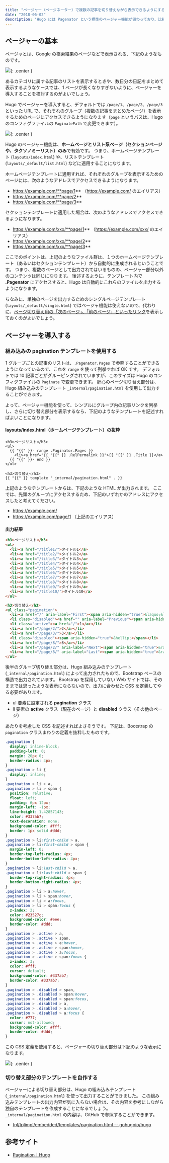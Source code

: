 ```yaml
---
title: "ページャー（ページネーター）で複数の記事を切り替えながら表示できるようにする"
date: "2018-06-02"
description: "Hugo には Pagenator という標準のページャー機能が備わっており、比較的簡単にページャー機能を組み込むことができます。"
---
```


ページャーの基本
----

ページャとは、Google の検索結果のページなどで表示される、下記のようなものです。

![](basic1.png){: .center }

あるカテゴリに属する記事のリストを表示するときや、数日分の日記をまとめて表示するようなケースでは、1 ページが長くなりすぎないように、ページャーを導入することを検討するのがよいでしょう。

Hugo でページャーを導入すると、デフォルトでは `/page/1`、`/page/2`、`/page/3` といった URL で、それぞれのグループ（複数の記事をまとめたページ）を表示するためのページにアクセスできるようになります（`page` というパスは、Hugo のコンフィグファイルの `PaginatePath` で変更できます）。

![](basic2.svg){: .center }

Hugo のページャー機能は、**ホームページとリスト系ページ（セクションページや、タクソノミーリスト）のみ**で有効です。
つまり、ホームページテンプレート (`layouts/index.html`) や、リストテンプレート (`layouts/_default/list.html`) などに適用することになります。

ホームページテンプレートに適用すれば、それぞれのグループを表示するためのページには、次のようなアドレスでアクセスできるようになります。

* https://example.com/**page/1** （https://example.com/ のエイリアス）
* https://example.com/**page/2**
* https://example.com/**page/3**

セクションテンプレートに適用した場合は、次のようなアドレスでアクセスできるようになります。

* https://example.com/xxx/**page/1** （https://example.com/xxx/ のエイリアス）
* https://example.com/xxx/**page/2**
* https://example.com/xxx/**page/3**

ここでのポイントは、上記のようなファイル群は、１つのホームページテンプレート（あるいはセクションテンプレート）から自動的に生成されるということです。
つまり、複数のページとして出力されてはいるものの、ページャー部分以外のコンテンツは同じになります。
後述するように、テンプレート内で **.Pagenator** にアクセスすると、Hugo は自動的にこれらのファイルを出力するようになります。

ちなみに、単独のページを出力するためのシングルページテンプレート (`layouts/_default/single.html`) ではページャ機能は使えないので、代わりに、[ページ切り替え用の「次のページ」、「前のページ」といったリンク](../template/prev-next-link.html)を表示しておくのがよいでしょう。


ページャーを導入する
----

### 組み込みの pagination テンプレートを使用する

1 グループごとの記事のリストは、`.Pagenator.Pages` で参照することができるようになっているので、これを `range` を使って列挙すれば OK です。
デフォルトでは 10 記事ごとがグルーピングされていますが、このサイズは Hugo のコンフィグファイルの `Paginate` で変更できます。
肝心のページ切り替え部分は、Hugo 組み込みのテンプレート `_internal/pagination.html` を使用して出力することができます。

よって、ページャー機能を使って、シンプルにグループ内の記事リンクを列挙し、さらに切り替え部分を表示するなら、下記のようなテンプレートを記述すればよいことになります。

#### layouts/index.html（ホームページテンプレート）の抜粋

~~~
<h3>ページリスト</h3>
<ul>
  {{ "{{" }}- range .Paginator.Pages }}
    <li><a href="{{ "{{" }} .RelPermalink }}">{{ "{{" }} .Title }}</a>
  {{ "{{" }}- end }}
</ul>

<h3>切り替え</h3>
{{ "{{" }} template "_internal/pagination.html" . }}
~~~

上記のようなテンプレートからは、下記のような HTML が出力されます。
ここでは、先頭のグループにアクセスするため、下記のいずれかのアドレスにアクセスしたと考えてください。

* https://example.com/
* https://example.com/page/1 （上記のエイリアス）

#### 出力結果

~~~ html
<h3>ページリスト</h3>
<ul>
  <li><a href="/title1/">タイトル1</a>
  <li><a href="/title2/">タイトル2</a>
  <li><a href="/title3/">タイトル3</a>
  <li><a href="/title4/">タイトル4</a>
  <li><a href="/title5/">タイトル5</a>
  <li><a href="/title6/">タイトル6</a>
  <li><a href="/title7/">タイトル7</a>
  <li><a href="/title8/">タイトル8</a>
  <li><a href="/title9/">タイトル9</a>
  <li><a href="/title10/">タイトル10</a>
</ul>

<h3>切り替え</h3>
<ul class="pagination">
  <li><a href="/" aria-label="First"><span aria-hidden="true">&laquo;&laquo;</span></a></li>
  <li class="disabled"><a href="" aria-label="Previous"><span aria-hidden="true">&laquo;</span></a></li>
  <li class="active"><a href="/">1</a></li>
  <li><a href="/page/2/">2</a></li>
  <li><a href="/page/3/">3</a></li>
  <li class="disabled"><span aria-hidden="true">&hellip;</span></li>
  <li><a href="/page/8/">8</a></li>
  <li><a href="/page/2/" aria-label="Next"><span aria-hidden="true">&raquo;</span></a></li>
  <li><a href="/page/8/" aria-label="Last"><span aria-hidden="true">&raquo;&raquo;</span></a></li>
</ul>
~~~

後半のグループ切り替え部分は、Hugo 組み込みのテンプレート (`_internal/pagination.html`) によって出力されたもので、Bootstrap ベースの構造で出力されています。
Bootstrap を採用していない Web サイトでは、そのままでは思ったような表示にならないので、出力に合わせた CSS を定義してやる必要があります。

- ul 要素に設定される **pagination** クラス
- li 要素の **active** クラス（現在のページ）と **disabled** クラス（その他のページ）

あたりを考慮した CSS を記述すればよさそうです。
下記は、Bootstrap の `pagination` クラスまわりの定義を抜粋したものです。

~~~ css
.pagination {
  display: inline-block;
  padding-left: 0;
  margin: 20px 0;
  border-radius: 4px;
}
.pagination > li {
  display: inline;
}
.pagination > li > a,
.pagination > li > span {
  position: relative;
  float: left;
  padding: 6px 12px;
  margin-left: -1px;
  line-height: 1.42857143;
  color: #337ab7;
  text-decoration: none;
  background-color: #fff;
  border: 1px solid #ddd;
}
.pagination > li:first-child > a,
.pagination > li:first-child > span {
  margin-left: 0;
  border-top-left-radius: 4px;
  border-bottom-left-radius: 4px;
}
.pagination > li:last-child > a,
.pagination > li:last-child > span {
  border-top-right-radius: 4px;
  border-bottom-right-radius: 4px;
}
.pagination > li > a:hover,
.pagination > li > span:hover,
.pagination > li > a:focus,
.pagination > li > span:focus {
  z-index: 2;
  color: #23527c;
  background-color: #eee;
  border-color: #ddd;
}
.pagination > .active > a,
.pagination > .active > span,
.pagination > .active > a:hover,
.pagination > .active > span:hover,
.pagination > .active > a:focus,
.pagination > .active > span:focus {
  z-index: 3;
  color: #fff;
  cursor: default;
  background-color: #337ab7;
  border-color: #337ab7;
}
.pagination > .disabled > span,
.pagination > .disabled > span:hover,
.pagination > .disabled > span:focus,
.pagination > .disabled > a,
.pagination > .disabled > a:hover,
.pagination > .disabled > a:focus {
  color: #777;
  cursor: not-allowed;
  background-color: #fff;
  border-color: #ddd;
}
~~~

この CSS 定義を使用すると、ページャーの切り替え部分は下記のような表示になります。

![](pager3.png){: .center }


### 切り替え部分のテンプレートを自作する

ページャーによる切り替え部分は、Hugo の組み込みテンプレート (`_internal/pagination.html`) を使って出力することができました。
この組み込みテンプレートの出力内容が気に入らない場合は、その内容を参考にしながら独自のテンプレートを作成することになるでしょう。
`_internal/pagination.html` の内容は、GitHub で参照することができます。

- [tpl/tplimpl/embedded/templates/pagination.html -- gohugoio/hugo](https://github.com/gohugoio/hugo/blob/master/tpl/tplimpl/embedded/templates/pagination.html)


参考サイト
----

* [Pagination｜Hugo](https://gohugo.io/templates/pagination/)

